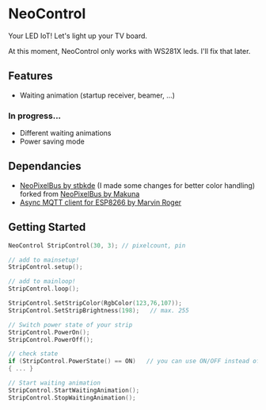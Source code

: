 # NeoControl

Your LED IoT! Let's light up your TV board.

At this moment, NeoControl only works with WS281X leds. I'll fix that later.

## Features
+ Waiting animation (startup receiver, beamer, ...)

### In progress...
+ Different waiting animations
+ Power saving mode

## Dependancies
+ [NeoPixelBus by stbkde](https://github.com/stbkde/NeoPixelBus) (I made some changes for better color handling) forked from [NeoPixelBus by Makuna](https://github.com/Makuna/NeoPixelBus)
+ [Async MQTT client for ESP8266 by Marvin Roger](https://github.com/marvinroger/async-mqtt-client)
  
## Getting Started
```c++
NeoControl StripControl(30, 3); // pixelcount, pin

// add to mainsetup!
StripControl.setup();

// add to mainloop!
StripControl.loop();

StripControl.SetStripColor(RgbColor(123,76,107));
StripControl.SetStripBrightness(198);   // max. 255

// Switch power state of your strip 
StripControl.PowerOn();
StripControl.PowerOff();

// check state    
if (StripControl.PowerState() == ON)   // you can use ON/OFF instead of true/false
{ ... }

// Start waiting animation
StripControl.StartWaitingAnimation();
StripControl.StopWaitingAnimation();
